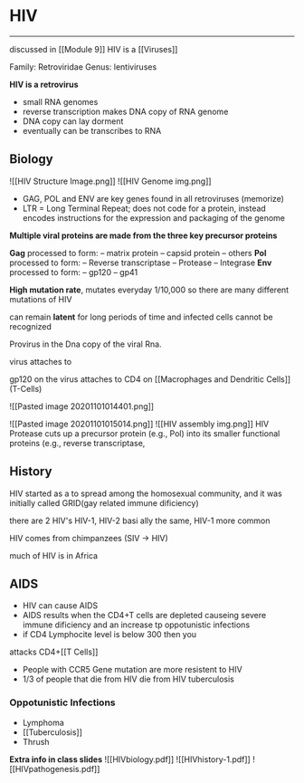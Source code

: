 # HIV
--- 
discussed in [[Module 9]]
HIV is a [[Viruses]]

Family: Retroviridae
Genus: lentiviruses

**HIV is a retrovirus**
- small RNA genomes
- reverse transcription makes DNA copy of RNA genome
- DNA copy can  lay dorment
- eventually can be transcribes to RNA
## Biology
![[HIV Structure Image.png]]
![[HIV Genome img.png]]
- GAG, POL and ENV are key genes found in all retroviruses (memorize)
- LTR = Long Terminal Repeat; does not code for a protein, instead encodes instructions for the expression and packaging of the genome

**Multiple viral proteins are made from the three key precursor proteins**


**Gag** processed to form:
– matrix protein
– capsid protein
– others
**Pol** processed to form:
– Reverse transcriptase
– Protease
– Integrase
**Env** processed to form:
– gp120
– gp41

**High mutation rate**, mutates everyday 1/10,000
so there are many different mutations of HIV

can remain **latent** for long periods of time
and infected cells cannot be recognized

Provirus in the Dna copy of the viral Rna.

virus attaches to 


gp120 on the virus attaches to CD4 on [[Macrophages and Dendritic Cells]] (T-Cells)

![[Pasted image 20201101014401.png]]

![[Pasted image 20201101015014.png]]
![[HIV assembly img.png]]
HIV Protease cuts up a
precursor protein (e.g.,
Pol) into its smaller
functional proteins (e.g.,
reverse transcriptase,

## History
HIV started as a to spread among the homosexual community, and it was initially called GRID(gay related immune dificiency)

there are 2 HIV's HIV-1, HIV-2 basi ally the same, HIV-1 more common

HIV comes from chimpanzees (SIV -> HIV)

much of HIV is in Africa

## AIDS
- HIV can cause AIDS
- AIDS results when the CD4+T cells are depleted causeing severe immune dificiency and an increase tp oppotunistic infections
- if CD4 Lymphocite level is below 300 then you  

attacks CD4+[[T Cells]]

- People with CCR5 Gene mutation are more resistent to HIV 
 - 1/3 of people that die from HIV die from HIV tuberculosis

### Oppotunistic Infections
- Lymphoma
- [[Tuberculosis]]
- Thrush

**Extra info in class slides**
![[HIVbiology.pdf]]
![[HIVhistory-1.pdf]]
![[HIVpathogenesis.pdf]]